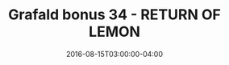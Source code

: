 ---
title: "Grafald bonus 34 - RETURN OF LEMON"
type: "image"
date: 2016-08-15T03:00:00-04:00
draft: false
categories: ["Projects"]
image_path: "../img/2016/bonus_34.png"
alt_text: ""
---